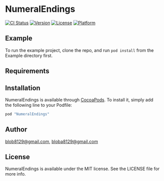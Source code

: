 # NumeralEndings

[![CI Status](http://img.shields.io/travis/blob8129@gmail.com/NumeralEndings.svg?style=flat)](https://travis-ci.org/blob8129@gmail.com/NumeralEndings)
[![Version](https://img.shields.io/cocoapods/v/NumeralEndings.svg?style=flat)](http://cocoapods.org/pods/NumeralEndings)
[![License](https://img.shields.io/cocoapods/l/NumeralEndings.svg?style=flat)](http://cocoapods.org/pods/NumeralEndings)
[![Platform](https://img.shields.io/cocoapods/p/NumeralEndings.svg?style=flat)](http://cocoapods.org/pods/NumeralEndings)

## Example

To run the example project, clone the repo, and run `pod install` from the Example directory first.

## Requirements

## Installation

NumeralEndings is available through [CocoaPods](http://cocoapods.org). To install
it, simply add the following line to your Podfile:

```ruby
pod "NumeralEndings"
```

## Author

blob8129@gmail.com, bloba8129@gmail.com

## License

NumeralEndings is available under the MIT license. See the LICENSE file for more info.

